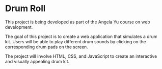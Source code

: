 # Drum Roll

This project is being developed as part of the Angela Yu course on web development.

 The goal of this project is to create a web application that simulates a drum kit. Users will be able to play different drum sounds by clicking on the corresponding drum pads on the screen. 
 
 The project will involve HTML, CSS, and JavaScript to create an interactive and visually appealing drum kit. 